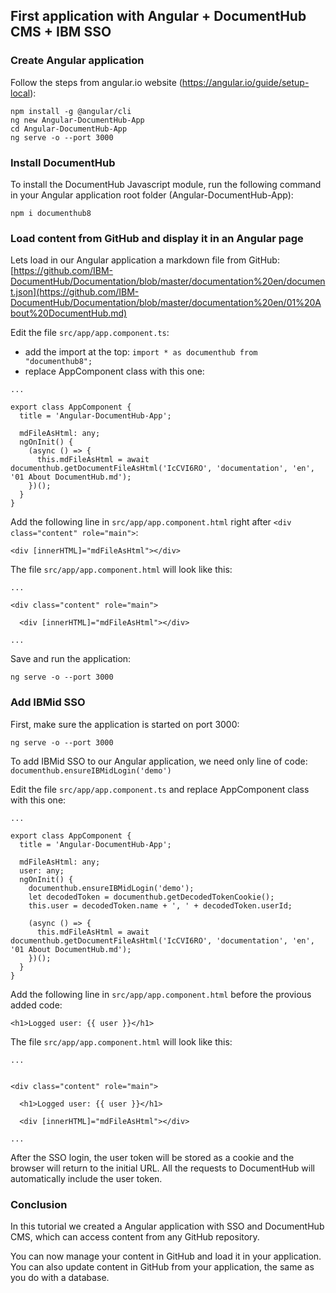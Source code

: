 ## First application with Angular + DocumentHub CMS + IBM SSO

### Create Angular application

Follow the steps from angular.io website (https://angular.io/guide/setup-local):

```
npm install -g @angular/cli
ng new Angular-DocumentHub-App
cd Angular-DocumentHub-App
ng serve -o --port 3000
```


### Install DocumentHub

To install the DocumentHub Javascript module, run the following command in your Angular application root folder (Angular-DocumentHub-App):

```
npm i documenthub8
```


### Load content from GitHub and display it in an Angular page

Lets load in our Angular application a markdown file from GitHub: [https://github.com/IBM-DocumentHub/Documentation/blob/master/documentation%20en/document.json](https://github.com/IBM-DocumentHub/Documentation/blob/master/documentation%20en/01%20About%20DocumentHub.md)

Edit the file ```src/app/app.component.ts```:
- add the import at the top: ```import * as documenthub from "documenthub8";```
- replace AppComponent class with this one:

```
...

export class AppComponent {
  title = 'Angular-DocumentHub-App';
  
  mdFileAsHtml: any;
  ngOnInit() {
    (async () => {
      this.mdFileAsHtml = await documenthub.getDocumentFileAsHtml('IcCVI6RO', 'documentation', 'en', '01 About DocumentHub.md');
    })();
  }
}
```

Add the following line in ```src/app/app.component.html``` right after ```<div class="content" role="main">```:

```
<div [innerHTML]="mdFileAsHtml"></div>
```

The file ```src/app/app.component.html``` will look like this:

```
...

<div class="content" role="main">

  <div [innerHTML]="mdFileAsHtml"></div>

...
```

Save and run the application:

```
ng serve -o --port 3000
```

### Add IBMid SSO

First, make sure the application is started on port 3000:

```
ng serve -o --port 3000
```

To add IBMid SSO to our Angular application, we need only line of code: ```documenthub.ensureIBMidLogin('demo')```

Edit the file ```src/app/app.component.ts``` and replace AppComponent class with this one:

```
...

export class AppComponent {
  title = 'Angular-DocumentHub-App';
  
  mdFileAsHtml: any;
  user: any;
  ngOnInit() {
    documenthub.ensureIBMidLogin('demo');
    let decodedToken = documenthub.getDecodedTokenCookie();
    this.user = decodedToken.name + ', ' + decodedToken.userId;
    
    (async () => {
      this.mdFileAsHtml = await documenthub.getDocumentFileAsHtml('IcCVI6RO', 'documentation', 'en', '01 About DocumentHub.md');
    })();
  }
}
```

Add the following line in ```src/app/app.component.html``` before the provious added code:

```
<h1>Logged user: {{ user }}</h1>
```

The file ```src/app/app.component.html``` will look like this:

```
...


<div class="content" role="main">

  <h1>Logged user: {{ user }}</h1>

  <div [innerHTML]="mdFileAsHtml"></div>

...
```


After the SSO login, the user token will be stored as a cookie and the browser will return to the initial URL. All the requests to DocumentHub will automatically include the user token.



### Conclusion

In this tutorial we created a Angular application with SSO and DocumentHub CMS, which can access content from any GitHub repository.

You can now manage your content in GitHub and load it in your application. You can also update content in GitHub from your application, the same as you do with a database.
